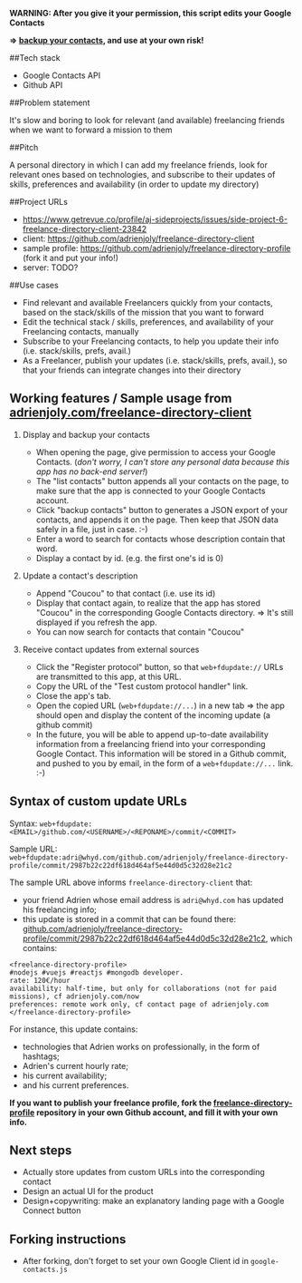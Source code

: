 **WARNING: After you give it your permission, this script edits your Google Contacts**

**=> [backup your contacts](https://www.google.com/contacts/u/0/?cplus=0#contacts), and use at your own risk!**

##Tech stack

- Google Contacts API
- Github API

##Problem statement

It's slow and boring to look for relevant (and available) freelancing friends when we want to forward a mission to them

##Pitch

A personal directory in which I can add my freelance friends, look for relevant ones based on technologies, and subscribe to their updates of skills, preferences and availability (in order to update my directory)

##Project URLs

- https://www.getrevue.co/profile/aj-sideprojects/issues/side-project-6-freelance-directory-client-23842
- client: https://github.com/adrienjoly/freelance-directory-client
- sample profile: https://github.com/adrienjoly/freelance-directory-profile (fork it and put your info!)
- server: TODO?

##Use cases

- Find relevant and available Freelancers quickly from your contacts, based on the stack/skills of the mission that you want to forward
- Edit the technical stack / skills, preferences, and availability of your Freelancing contacts, manually
- Subscribe to your Freelancing contacts, to help you update their info (i.e. stack/skills, prefs, avail.)
- As a Freelancer, publish your updates (i.e. stack/skills, prefs, avail.), so that your friends can integrate changes into their directory

## Working features / Sample usage from [adrienjoly.com/freelance-directory-client](http://adrienjoly.com/freelance-directory-client/)

1. Display and backup your contacts

    + When opening the page, give permission to access your Google Contacts. (*don't worry, I can't store any personal data because this app has no back-end server!*)
    + The "list contacts" button appends all your contacts on the page, to make sure that the app is connected to your Google Contacts account.
    + Click "backup contacts" button to generates a JSON export of your contacts, and appends it on the page. Then keep that JSON data safely in a file, just in case. :-)
    + Enter a word to search for contacts whose description contain that word.
    + Display a contact by id. (e.g. the first one's id is 0)

2. Update a contact's description

    + Append "Coucou" to that contact (i.e. use its id)
    + Display that contact again, to realize that the app has stored "Coucou" in the corresponding Google Contacts directory. => It's still displayed if you refresh the app.
    + You can now search for contacts that contain "Coucou"

3. Receive contact updates from external sources

    + Click the "Register protocol" button, so that `web+fdupdate://` URLs are transmitted to this app, at this URL.
    + Copy the URL of the "Test custom protocol handler" link.
    + Close the app's tab.
    + Open the copied URL (`web+fdupdate://...`) in a new tab => the app should open and display the content of the incoming update (a github commit)
    + In the future, you will be able to append up-to-date availability information from a freelancing friend into your corresponding Google Contact. This information will be stored in a Github commit, and pushed to you by email, in the form of a `web+fdupdate://...` link. :-)

## Syntax of custom update URLs

Syntax: `web+fdupdate:<EMAIL>/github.com/<USERNAME>/<REPONAME>/commit/<COMMIT>`

Sample URL: `web+fdupdate:adri@whyd.com/github.com/adrienjoly/freelance-directory-profile/commit/2987b22c22df618d464af5e44d0d5c32d28e21c2`

The sample URL above informs `freelance-directory-client` that:

- your friend Adrien whose email address is `adri@whyd.com` has updated his freelancing info;
- this update is stored in a commit that can be found there: [github.com/adrienjoly/freelance-directory-profile/commit/2987b22c22df618d464af5e44d0d5c32d28e21c2](http://github.com/adrienjoly/freelance-directory-profile/commit/2987b22c22df618d464af5e44d0d5c32d28e21c2), which contains:

```
<freelance-directory-profile>
#nodejs #vuejs #reactjs #mongodb developer.
rate: 120€/hour
availability: half-time, but only for collaborations (not for paid missions), cf adrienjoly.com/now
preferences: remote work only, cf contact page of adrienjoly.com
</freelance-directory-profile>
```

For instance, this update contains:

- technologies that Adrien works on professionally, in the form of hashtags;
- Adrien's current hourly rate;
- his current availability;
- and his current preferences.

**If you want to publish your freelance profile, fork the [freelance-directory-profile](https://github.com/adrienjoly/freelance-directory-profile) repository in your own Github account, and fill it with your own info.**

## Next steps

- Actually store updates from custom URLs into the corresponding contact
- Design an actual UI for the product
- Design+copywriting: make an explanatory landing page with a Google Connect button

## Forking instructions

- After forking, don't forget to set your own Google Client id in `google-contacts.js`
